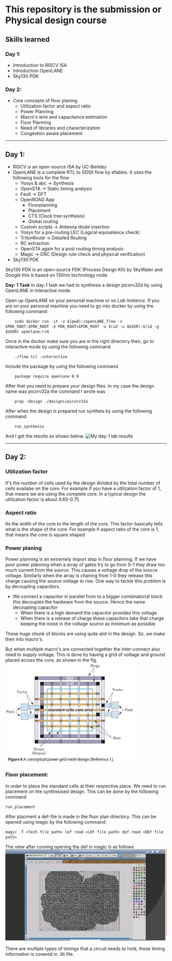 # This repository is the submission or Physical design course

## Skills learned

### Day 1: 
* Introduction to RISCV ISA
* Introduction OpenLANE
* Sky130 PDK

### Day 2:
* Core concepts of floor planing
    * Utilization factor and aspect ratio
    * Power Planning
    * Macro's wire and capacitance estimation
    * Floor Planning
    * Need of libraries and characterization
    * Congestion aware placement


___
## Day 1:
* RISCV is an open-source ISA by UC-Berkley
* OpenLANE is a complete RTL to GDSII flow by efables. It uses the following tools for the flow
    * Yosys & abc -> Synthesis
    * OpenSTA -> Static timing analysis
    * Fault -> DFT
    * OpenROAD App
        * Floorplanning
        * Placement
        * CTS (Clock tree synthesis)
        * Global routing
    * Custom scripts -> Antenna diode insertion
    * Yosys for a pre-routing LEC (Logical equivalance check)
    * TritonRoute -> Detailed Routing
    * RC extraction
    * OpenSTA again for a post routing timing analysis
    * Magic -> DRC (Design rule check and physical verification)
* Sky130 PDK

Sky130 PDK is an open-source PDK (Process Design Kit) by SkyWater and Google this is based on 130nm technology node.

**Day: 1 Task** In day-1 task we had to synthesis a design *picorv32a* by using OpenLANE in interactive mode.

Open up OpenLANE on your personal machine or on *Lab Instance*.
If you are on your personal machine you need to go into docker by using the following command:

```
    sudo docker run -it -v $(pwd):/openLANE_flow -v $PDK_ROOT:$PDK_ROOT -e PDK_ROOT=$PDK_ROOT -u $(id -u $USER):$(id -g $USER) openlane:rc4
```

Once in the docker make sure you are in the right directory then, go to interactive mode by using the following command

```
    ./flow.tcl -interactive
```

Include the package by using the following command

```
    package require openlane 0.9
```

After that you need to prepare your design files. In my case the design name was picorv32a the command I wrote was

```
    prep -design ./designs/picorv32a
```

After when the design is prepared run syntheis by using the following command

```
    run_synthesis
```

And I got the results as shown below.
![My day-1 lab results](./Images/day1_lab.png)

---

## Day 2:
### Utilization factor
 It's the number of cells used by the design divided by
 the total number of cells availabe on the core. For example if you have a utilization factor of 1, that means we are using the complete core. In a typical design the utilization factor is about 0.65-0.75

 ### Aspect ratio
 Its the width of the core to the length of the core. This factor basically tells what is the shape of the core. For example if aspect ratio of the core is 1, that means the core is square shaped

 ### Power planing
 Power planning is an extremely import step in floor planning. If we have poor power planning when a array of gates try to go from 0-1 they draw too much current from the source. This causes a voltage drop of the source voltage. Similarly when the array is chaning from 1-0 they release this charge causing the source voltage to rise. One way to tackle this problem is by decoupling capacitors.
* We connect a capacitor in parallel from to a bigger combinatorial block this decouples the hardware from the source. Hence the name decoupling capacitor
    * When there is a high demand the capacitor provides this voltage
    * When there is a release of charge these capacitors take that charge keeping the noise in the voltage source as minimum as possible

These huge chunk of blocks are using quite alot in the design. So, we make then into macro's.

But when multiple macro's are connected together the inter-connect also need to supply voltage. This is done by having a grid of voltage and ground placed across the core, as shown in the fig.
![Power grid](./Images/power-grid.jpg)

### Floor placement:
In order to place the standard cells at their respective place. We need to run placement on the synthesised design.
This can be done by the following command
```
run_placement
```
After placment a def-file is made in the floor plan directory.
This can be opened using magic by the following command.
```
magic -T <Tech file path> lef read <LEF file path> def read <DEF file path>
```
The view after running opening the def in magic is as follows
![layout view of post palcement](./Images/post-layout.png)

There are multiple types of timings that a circuit needs to hold, these timing information is covered in .lib file.
